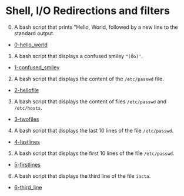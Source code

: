 # Shell, I/O Redirections and filters

0. A bash script that prints "Hello, World, followed by a new line to the standard output.

  * [0-hello_world](0-hello_world)

1. A bash script that displays a confused smiley `"(Ôo)'`.

  * [1-confused_smiley](1-confused_smiley)

2. A bash script that displays the content of the `/etc/passwd` file.

  * [2-hellofile](2-hellofile)

3. A bash script that displays the content of files `/etc/passwd` and `/etc/hosts`.

  * [3-twofiles](3-twofiles)

4. A bash script that displays the last 10 lines of the file `/etc/passwd`.

  * [4-lastlines](4-lastlines)

5. A bash script that displays the first 10 lines of the file `/etc/passwd`.

  * [5-firstlines](5-firstlines)

6. A bash script that displays the third line of the file `iacta`.

  * [6-third_line](6-third_line) 

